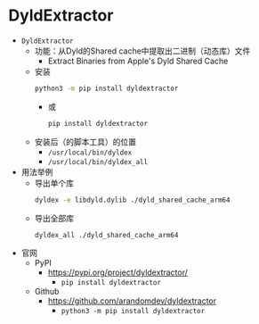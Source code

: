 # DyldExtractor

* `DyldExtractor`
  * 功能：从Dyld的Shared cache中提取出二进制（动态库）文件
    * Extract Binaries from Apple's Dyld Shared Cache
  * 安装
    ```bash
    python3 -m pip install dyldextractor
    ```
    * 或
      ```bash
      pip install dyldextractor
      ```
  * 安装后（的脚本工具）的位置
    * `/usr/local/bin/dyldex`
    * `/usr/local/bin/dyldex_all`
 * 用法举例
   * 导出单个库
     ```bash
     dyldex -e libdyld.dylib ./dyld_shared_cache_arm64
     ```
   * 导出全部库
     ```bash
     dyldex_all ./dyld_shared_cache_arm64
     ```
 * 官网
   * PyPI
     * https://pypi.org/project/dyldextractor/
       * `pip install dyldextractor`
   * Github
     * https://github.com/arandomdev/dyldextractor
       * `python3 -m pip install dyldextractor`

